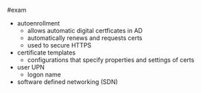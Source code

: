 #exam 
- autoenrollment
	- allows automatic digital certficates in AD
	- automatically renews and requests certs 
	- used to secure HTTPS
- certificate templates
	- configurations that specify properties and settings of certs
- user UPN
	- logon name
- software defined networking (SDN) 
